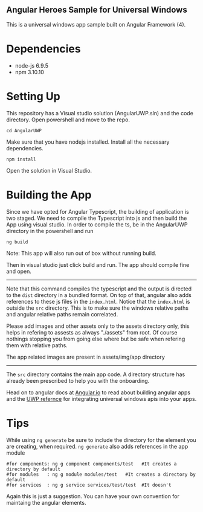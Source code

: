 Angular Heroes Sample for Universal Windows
---------------------------------------------

This is a universal windows app sample built on Angular Framework (4). 

# Dependencies
 + node-js 6.9.5
 + npm 3.10.10

# Setting Up
This repository has a Visual studio solution (AngularUWP.sln) and the code directory. Open powershell and move to the repo.

    cd AngularUWP

Make sure that you have nodejs installed. Install all the necessary dependencies.

    npm install

Open the solution in Visual Studio.

# Building the App

Since we have opted for Angular Typescript, the building of application is two staged. We need to compile the Typescript into js and then build the App using visual studio. In order to compile the ts, be in the AngularUWP directory in the powershell and run 

    ng build

Note: This app will also run out of box without running build.

Then in visual studio just click build and run. The app should compile fine and open.

--------

Note that this command compiles the typescript and the output is directed to the `dist` directory in a bundled format. On top of that, angular also adds references to these js files in the `index.html`. Notice that the `index.html` is outside the `src` directory. This is to make sure the windows relative paths and angular relative paths remain correlated.

Please add images and other assets only to the assets directory only, this helps in refering to assests as always "./assets" from root. Of course nothings stopping you from going else where but be safe when refering them with relative paths.

The app related images are present in assets/img/app directory

----

The `src` directory contains the main app code. A directory structure has already been prescribed to help you with the onboarding. 

Head on to angular docs at [Angular.io](https://angular.io) to read about building angular apps and the [UWP refernce](https://docs.microsoft.com/en-us/uwp/) for integrating universal windows apis into your apps.


# Tips

While using `ng generate` be sure to include the directory for the element you are creating, when required. `ng generate` also adds references in the app module

    #for components: ng g component components/test   #It creates a directory by default
    #for modules   : ng g module modules/test   #It creates a directory by default
    #for services  : ng g service services/test/test  #It doesn't
    
Again this is just a suggestion. You can have your own convention for maintaing the angular elements.